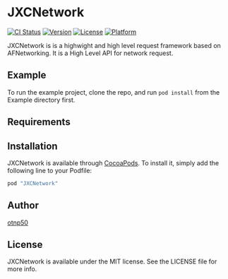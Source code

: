 # JXCNetwork

[![CI Status](https://travis-ci.org/JX-iOS-team/JXCNetwork.svg?branch=master)](https://travis-ci.org/JX-iOS-team/JXCNetwork)
[![Version](https://img.shields.io/cocoapods/v/JXCNetwork.svg?style=flat)](http://cocoapods.org/pods/JXCNetwork)
[![License](https://img.shields.io/cocoapods/l/JXCNetwork.svg?style=flat)](http://cocoapods.org/pods/JXCNetwork)
[![Platform](https://img.shields.io/cocoapods/p/JXCNetwork.svg?style=flat)](http://cocoapods.org/pods/JXCNetwork)



JXCNetwork is is a highwight and high level request framework based on AFNetworking. 
It is a High Level API for network request.

## Example

To run the example project, clone the repo, and run `pod install` from the Example directory first.

## Requirements

## Installation

JXCNetwork is available through [CocoaPods](http://cocoapods.org). To install
it, simply add the following line to your Podfile:

```ruby
pod "JXCNetwork"
```

## Author

[otnp50](otnp50@hotmail.com)

## License

JXCNetwork is available under the MIT license. See the LICENSE file for more info.

